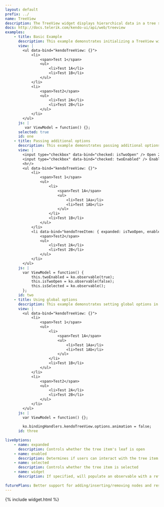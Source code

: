 ```yaml
---
layout: default
prefix: ../
name: TreeView
description: The TreeView widget displays hierarchical data in a tree structure.
docs: http://docs.telerik.com/kendo-ui/api/web/treeview
examples:
    - title: Basic Example
      description: This example demonstrates initializing a TreeView widget with no additional options specified.
      view: |
        <ul data-bind="kendoTreeView: {}">
            <li>
                <span>Test 1</span>
                <ul>
                    <li>Test 1A</li>
                    <li>Test 1B</li>
                </ul>
            </li>
            <li>
                <span>Test2</span>
                <ul>
                    <li>Test 2A</li>
                    <li>Test 2B</li>
                </ul>
            </li>
        </ul>
      js: |
         var ViewModel = function() {};
      selected: true
      id: one
    - title: Passing additional options
      description: This example demonstrates passing additional options in the data-bind attribute. The **kendoTreeItem** binding can be applied to child elements to control the behavior of individual menu items.
      view: |
        <input type="checkbox" data-bind="checked: isTwoOpen" /> Open 2<br/>
        <input type="checkbox" data-bind="checked: twoEnabled" /> Enable 2
        <hr/>
        <ul data-bind="kendoTreeView: {}">
            <li>
                <span>Test 1</span>
                <ul>
                    <li>
                        <span>Test 1A</span>
                        <ul>
                            <li>Test 1Aa</li>
                            <li>Test 1Ab</li>
                        </ul>
                    </li>
                    <li>Test 1B</li>
                </ul>
            </li>
            <li data-bind="kendoTreeItem: { expanded: isTwoOpen, enabled: twoEnabled, selected: isSelected }">
                <span>Test2</span>
                <ul>
                    <li>Test 2A</li>
                    <li>Test 2B</li>
                </ul>
            </li>
        </ul>
      js: |
        var ViewModel = function() {
            this.twoEnabled = ko.observable(true);
            this.isTwoOpen = ko.observable(false);
            this.isSelected = ko.observable();
        };
      id: two
    - title: Using global options
      description: This example demonstrates setting global options in *ko.bindingHandlers.kendoTreeView.options*. This helps to simplify the markup for settings that can be used as a default for all instances of this widget.
      view: |
        <ul data-bind="kendoTreeView: {}">
            <li>
                <span>Test 1</span>
                <ul>
                    <li>
                        <span>Test 1A</span>
                        <ul>
                            <li>Test 1Aa</li>
                            <li>Test 1Ab</li>
                        </ul>
                    </li>
                    <li>Test 1B</li>
                </ul>
            </li>
            <li>
                <span>Test2</span>
                <ul>
                    <li>Test 2A</li>
                    <li>Test 2B</li>
                </ul>
            </li>
        </ul>
      js: |
        var ViewModel = function() {};
        
        ko.bindingHandlers.kendoTreeView.options.animation = false;
      id: three
      
liveOptions:
    - name: expanded
      description: Controls whether the tree item's leaf is open
    - name: enabled
      description: Determines if users can interact with the tree item
    - name: selected
      description: Controls whether the tree item is selected
    - name: widget
      description: If specified, will populate an observable with a reference to the actual widget
      
futurePlans: Better support for adding/inserting/removing nodes and responding to selections.
---
```


{% include widget.html %}
